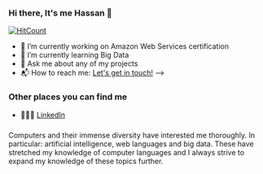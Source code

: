 ### Hi there, It's me Hassan  👋

[![HitCount](http://hits.dwyl.com/hasstariq/hasstariq.svg)](http://hits.dwyl.com/hasstariq/hasstariq)


- 🔭 I’m currently working on Amazon Web Services certification 
- 🌱 I’m currently learning Big Data
- 💬 Ask me about any of my projects 
- 📬 How to reach me: <a href="mailto:hasstariq01@gmail.com">Let's get in touch!</a>
-->

### Other places you can find me 
- 🧗🏾‍♀️ [LinkedIn](https://www.linkedin.com/in/hassan-tariq12/)

###

Computers and their immense diversity have interested me thoroughly. In particular: artificial intelligence, web languages and big data. These have stretched my knowledge of computer languages and I always strive to expand my knowledge of these topics further.
